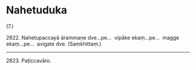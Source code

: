 

# Nahetuduka





(7.)

2822\. Nahetupaccayā ārammaṇe dve…pe…  vipāke ekaṃ…pe…  magge ekaṃ…pe…  avigate dve. (Saṃkhittaṃ.)

---

2823\. Paṭiccavāro.





